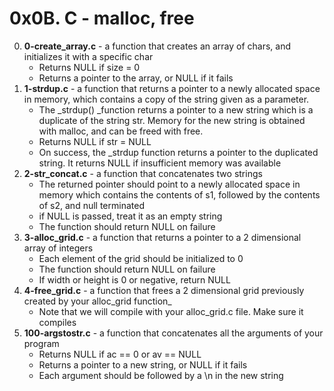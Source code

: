# 0x0B. C - malloc, free

0. **0-create_array.c** - a function that creates an array of chars, and initializes it with a specific char
	* Returns NULL if size = 0
	* Returns a pointer to the array, or NULL if it fails
1. **1-strdup.c** - a function that returns a pointer to a newly allocated space in memory, which contains a copy of the string given as a parameter.
	* The _strdup() _function returns a pointer to a new string which is a duplicate of the string str. Memory for the new string is obtained with malloc, and can be freed with free.
	* Returns NULL if str = NULL
	* On success, the _strdup function returns a pointer to the duplicated string. It returns NULL if insufficient memory was available
2. **2-str_concat.c** - a function that concatenates two strings
	* The returned pointer should point to a newly allocated space in memory which contains the contents of s1, followed by the contents of s2, and null terminated
	* if NULL is passed, treat it as an empty string
	* The function should return NULL on failure
3. **3-alloc_grid.c** - a function that returns a pointer to a 2 dimensional array of integers
	* Each element of the grid should be initialized to 0
	* The function should return NULL on failure
	* If width or height is 0 or negative, return NULL
4. **4-free_grid.c** - a function that frees a 2 dimensional grid previously created by your alloc_grid function_
	* Note that we will compile with your alloc_grid.c file. Make sure it compiles
5. **100-argstostr.c** - a function that concatenates all the arguments of your program
	* Returns NULL if ac == 0 or av == NULL
	* Returns a pointer to a new string, or NULL if it fails
	* Each argument should be followed by a \n in the new string

